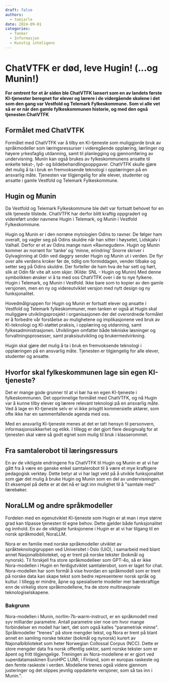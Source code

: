 ```yaml
---
draft: false
authors:
  - tomjarle
date: 2024-09-01
categories:
  - Tanker
  - Informasjon
  - Kunstig inteligens
---
```


# ChatVTFK er død, leve Hugin! (...og Munin!)

**For omtrent for et år siden ble ChatVTFK lansert som en av landets første KI-tjenester beregnet for elever og lærere i de vidergående skolene i det som den gang var Vestfold og Telemark Fylkeskommune. Som vi alle vet så er er når den gamle fylkeskommunen historie, og med den også tjenesten ChatVTFK**

## Formålet med ChatVTFK

Formålet med ChatVTFK var å tilby en KI-tjeneste som muliggjorde bruk av språkmodeller som læringsressurser i videregående opplæring, lærlinger og høyere yrkesfaglig utdanning, samt til planlegging og gjennomføring av undervisning. Munin kan også brukes av fylkeskommunens ansatte til enkelte tekst-, lyd- og bildebehandlingsoppgaver. ChatVTFK skulle gjøre det mulig å ta i bruk en fremvoksende teknologi i opplæringen på en ansvarlig måte. Tjenesten var tilgjengelig for alle elever, studenter og ansatte i gamle Vestfold og Telemark Fylkeskommune.

## Hugin og Munin
Da Vestfold og Telemark Fylkeskommune ble delt var fortsatt behovet for en slik tjeneste tilstede. ChatVTFK har derfor blitt kraftig oppgradert og videreført under navnene Hugin i Telemark, og Munin i Vestfold Fylkeskommune.

Hugin og Munin er i den norrøne mytologien Odins to ravner. De følger ham overalt, og vagler seg på Odins skuldre når han sitter i høysetet, Lidskjalv i Valhall. Derfor er et av Odins mange navn «Ravneguden». Hugin og Munin kommer av norrønt for ‘tanke’ og ‘minne, erindring’ Snorre skriver i Gylvaginning at Odin ved daggry sender Hugin og Munin ut i verden. De flyr over alle verdens kroker før de, tidlig om formiddagen, vender tilbake og setter seg på Odins skuldre. Der forteller de ham hva de har sett og hørt, slik at Odin får vite alt som skjer. (Kilde: SNL - Hugin og Munin) Med denne symbolikken ønsker vi å ta med oss ChatVTFK over i de to nye fylkene. Hugin i Telemark, og Munin i Vestfold. Ikke bare som to kopier av den gamle versjonen, men en ny og videreutviklet versjon med nytt design og ny funksjonalitet.

Hovedmålgruppen for Hugin og Munin er fortsatt elever og ansatte i Vestfold og Telemark fylkeskommuner, men tanken er også at Hugin skal muliggjøre utviklingsprosjekt i organisasjonen der det overordnede formålet er å forbedre vår forståelse av mulighetene og implikasjonene ved bruk av KI-teknologi og KI-støttet praksis, i opplæring og utdanning, samt fylkesadministrasjonen. Utviklingen omfatter både tekniske løsninger og forvaltningsprosesser, samt praksisutvikling og brukermedvirkning.

Hugin skal gjøre det mulig å ta i bruk en fremvoksende teknologi i opplæringen på en ansvarlig måte. Tjenesten er tilgjengelig for alle elever, studenter og ansatte.

## Hvorfor skal fylkeskommunen lage sin egen KI-tjeneste?
Det er mange gode grunner til at vi bør ha en egen KI-tjeneste i fylkeskommunen. Det opprinnelige formålet med ChatVTFK, og nå Hugin var å kunne tilby elever og lærere relevant teknologi på en ansvarlig måte. Ved å lage en KI-tjeneste selv er vi ikke prisgitt kommersielle aktører, som ofte ikke har en sammenfallende agenda med oss.

Med en ansvarlig KI-tjeneste menes at det er tatt hensyn til personvern, informasjonssikkerhet og etikk. I tillegg er det gjort flere designvalg for at tjenesten skal være så godt egnet som mulig til bruk i klasserommet.

## Fra samtalerobot til læringsressurs
En av de viktigste endringene fra ChatVTFK til Hugin og Munin er at vi har gått fra å være en ganske enkel samtalerobot til å være et mye kraftigere pedagogisk verktøy. Dette betyr at vi har lagt vekt på å utvikle funksjonalitet som gjør det mulig å bruke Hugin og Munin som en del av undervisningen. Et eksempel på dette er at det nå er lagt inn mulighet til å "samtale med" lærebøker.

## NoraLLM og andre språkmodeller
Fordelen med en egenutviklet KI-tjeneste som Hugin er at man i mye større grad kan tilpasse tjenesten til egne behov. Dette gjelder både funksjonalitet og innhold. En av de viktigste funksjonene i Hugin er at vi har tilgang til en norsk språkmodell, NoraLLM.

Nora er en familie med norske språkmodeller utviklet av språkteknologigruppen ved Universitet i Oslo (UiO), i samarbeid med blant annet Nasjonalbiblioteket, og er trent på norske tekster (bokmål og nynorsk). Til forskjell fra store språkmodelleer som GPT-4o, så er ikke Nora-modellen i Hugin en ferdigutviklet samtalerobot, som er laget for chat. Nora-modellen har som formål å vise hvordan en språkmodell som er trent på norske data kan skape tekst som bedre representerer norsk språk og kultur. I tillegg er mindre, åpne og spesialiserte modeller mer bærekraftige enn de virkelig store språkmodellene, fra de store multinasjonale teknologiselskapene.

### Bakgrunn
Nora-modellen i Munin, norllm-7b-warm-instruct, er en språkmodell med syv milliarder parametre. Antall parametre sier noe om hvor mange forbindelser en modell har lært, det som også kalles "parametrisk minne". Språkmodeller "trenes" på store mengder tekst, og Nora er trent på blant annet en samling norske tekster (bokmål og nynorsk) kurert av Najonalbiblioteket som heter Norwegian Collossal Corpus (NCC). Dette er store mengder data fra norsk offentlig sektor, samt norske tekster som er åpent og fritt tilgjengelige. Treningen av Nora-modellene er er gjort ved superdatamaskinen EuroHPC LUMI, i Finland, som er europas raskeste og den femte raskeste i verden. Modellene trenes også videre gjennom justeringer og det slippes jevnlig oppdaterte versjoner, som så tas inn i Munin.".